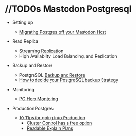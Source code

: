 

# //TODOs Mastodon Postgresql 

 * Setting up
   * [Migrating Postgres off your Mastodon Host](https://www.kujoe.blog/2022/12/migrating-your-mastodon-postgresql.html)
 * Read Replica 
   * [Streaming Replication](https://wiki.postgresql.org/wiki/Streaming_Replication)
   * [High Availabilty, Load Balancing, and Replication](https://www.postgresql.org/docs/current/high-availability.html)
 * Backup and Restore
   * PostgreSQL [Backup and Restore](https://www.postgresql.org/docs/current/backup.html)
   * [How to decide your PostgreSQL backup Strategy](http://www.postgresql-blog.com/postgresql-backup-strategy-recovery-pitr-wal/)

 * Monitoring
   * [PG Hero Montoring](https://github.com/ankane/pghero) 

 * Production Postgres:
   * [10 TIps for going into Production](https://severalnines.com/blog/ten-tips-going-production-postgresql/)
     * [Cluster Control has a free option](https://severalnines.com/pricing/#clustercontrol)
     * [Readable Explain Plans](https://explain.depesz.com/)